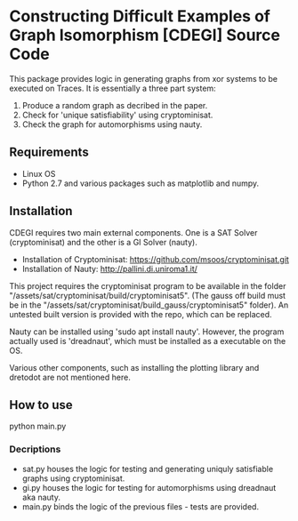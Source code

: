 # Constructing Difficult Examples of Graph Isomorphism [CDEGI] Source Code
This package provides logic in generating graphs from xor systems to be executed on Traces. It is essentially a three part system:
1. Produce a random graph as decribed in the paper.
2. Check for 'unique satisfiability' using cryptominisat.
3. Check the graph for automorphisms using nauty.



## Requirements
* Linux OS
* Python 2.7 and various packages such as matplotlib and numpy. 

## Installation 
CDEGI requires two main external components. One is a SAT Solver (cryptominisat) and the other is a GI Solver (nauty).
* Installation of Cryptominisat: https://github.com/msoos/cryptominisat.git
* Installation of Nauty: http://pallini.di.uniroma1.it/

This project requires the cryptominisat program to be available in the folder "/assets/sat/cryptominisat/build/cryptominisat5". (The gauss off build must be in the "/assets/sat/cryptominisat/build_gauss/cryptominisat5" folder). An untested built version is provided with the repo, which can be replaced.

Nauty can be installed using 'sudo apt install nauty'. However, the program actually used is 'dreadnaut', which must be installed as a executable on the OS. 

Various other components, such as installing the plotting library and dretodot are not mentioned here.

 
 ## How to use
 python main.py
 
 ### Decriptions
 * sat.py houses the logic for testing and generating uniquly satisfiable graphs using cryptominisat.
 * gi.py houses the logic for testing for automorphisms using dreadnaut aka nauty.
 * main.py binds the logic of the previous files - tests are provided.
